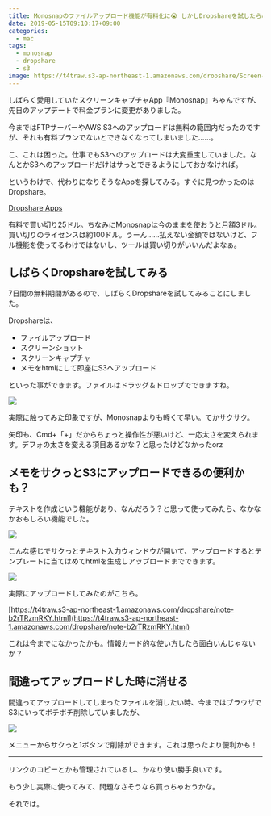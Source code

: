 ```yaml
---
title: Monosnapのファイルアップロード機能が有料化に😭 しかしDropshareを試したらめっちゃ良かった件
date: 2019-05-15T09:10:17+09:00
categories:
  - mac
tags:
  - monosnap
  - dropshare
  - s3
image: https://t4traw.s3-ap-northeast-1.amazonaws.com/dropshare/Screen-Shot-2019-05-15-10-13-01.png
---
```

しばらく愛用していたスクリーンキャプチャApp『Monosnap』ちゃんですが、先日のアップデートで料金プランに変更がありました。

今まではFTPサーバーやAWS S3へのアップロードは無料の範囲内だったのですが、それも有料プランでないとできなくなってしまいました……。

<!--more-->

こ、これは困った。仕事でもS3へのアップロードは大変重宝していました。なんとかS3へのアップロードだけはサっとできるようにしておかなければ。

というわけで、代わりになりそうなAppを探してみる。すぐに見つかったのはDropshare。

[Dropshare Apps](https://dropshare.app/)

有料で買い切り25ドル。ちなみにMonosnapは今のままを使おうと月額3ドル。買い切りのライセンスは約100ドル。うーん……払えない金額ではないけど、フル機能を使ってるわけではないし、ツールは買い切りがいいんだよなぁ。

## しばらくDropshareを試してみる

7日間の無料期間があるので、しばらくDropshareを試してみることにしました。

Dropshareは、

- ファイルアップロード
- スクリーンショット
- スクリーンキャプチャ
- メモをhtmlにして即座にS3へアップロード

といった事ができます。ファイルはドラッグ＆ドロップでできますね。

![](https://t4traw.s3-ap-northeast-1.amazonaws.com/dropshare/Screen-Shot-2019-05-15-10-13-24.png)

実際に触ってみた印象ですが、Monosnapよりも軽くて早い。てかサクサク。

矢印も、Cmd+「+」だからちょっと操作性が悪いけど、一応太さを変えられます。デフォの太さを変える項目あるかな？と思ったけどなかったorz

## メモをサクっとS3にアップロードできるの便利かも？

テキストを作成という機能があり、なんだろう？と思って使ってみたら、なかなかおもしろい機能でした。

![](https://t4traw.s3-ap-northeast-1.amazonaws.com/dropshare/Screen-Shot-2019-05-15-10-44-45.png)

こんな感じでサクっとテキスト入力ウィンドウが開いて、アップロードするとテンプレートに当てはめてhtmlを生成しアップロードまでできます。

![](https://t4traw.s3-ap-northeast-1.amazonaws.com/dropshare/Screen-Shot-2019-05-15-10-46-24.png)

実際にアップロードしてみたのがこちら。

[https://t4traw.s3-ap-northeast-1.amazonaws.com/dropshare/note-b2rTRzmRKY.html](https://t4traw.s3-ap-northeast-1.amazonaws.com/dropshare/note-b2rTRzmRKY.html)

これは今までになかったかも。情報カード的な使い方したら面白いんじゃないか？

## 間違ってアップロードした時に消せる

間違ってアップロードしてしまったファイルを消したい時、今まではブラウザでS3にいってポチポチ削除していましたが、

![](https://t4traw.s3-ap-northeast-1.amazonaws.com/dropshare/Screen-Shot-2019-05-15-10-36-05.png)

メニューからサクっと1ボタンで削除ができます。これは思ったより便利かも！

---

リンクのコピーとかも管理されているし、かなり使い勝手良いです。

もう少し実際に使ってみて、問題なさそうなら買っちゃおうかな。

それでは。